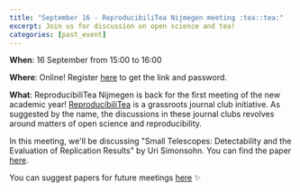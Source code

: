 ```yaml
---
title: "September 16 - ReproducibiliTea Nijmegen meeting :tea::tea:"
excerpt: Join us for discussion on open science and tea!
categories: [past_event]
---
```


**When**: 16 September from 15:00 to 16:00

**Where**: Online! Register [here](https://forms.gle/9mz4JmQSaw28ALNk6) to get the link and password.

**What**: ReproducibiliTea Nijmegen is back for the first meeting of the new academic year!
[ReproducibiliTea](https://reproducibilitea.org/) is a grassroots journal club initiative.
As suggested by the name, the discussions in these journal clubs revolves around matters of open science and reproducibility.

In this meeting, we'll be discussing "Small Telescopes: Detectability and the Evaluation of Replication Results" by Uri Simonsohn.
You can find the paper [here](http://urisohn.com/sohn_files/wp/wordpress/wp-content/uploads/2019/01/small-telescopes-detectability-published.pdf).

You can suggest papers for future meetings [here](https://docs.google.com/spreadsheets/d/1efHsgzEu9OqKNRk9EARDNL3gBfsPNRgbdt7-PhfWS-U/edit#gid=350301351) :sparkles:
